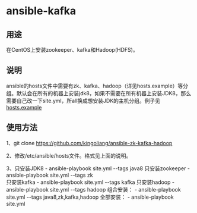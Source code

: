 # ansible-kafka

## 用途
在CentOS上安装zookeeper、kafka和Hadoop(HDFS)。

## 说明
  ansible的hosts文件中需要有zk、kafka、hadoop（详见hosts.example）等分组。默认会在所有的机器上安装jdk8，如果不需要在所有机器上安装JDK8，那么需要自己改一下site.yml，所all换成想安装JDK的主机分组。例子见[hosts.example](https://github.com/kingoliang/ansible-zk-kafka-hadoop/blob/master/hosts.example)

## 使用方法
  1、git clone https://github.com/kingoliang/ansible-zk-kafka-hadoop

  2、修改/etc/ansible/hosts文件。格式见上面的说明。
  
  3、只安装JDK8
    - ansible-playbook site.yml --tags java8
    只安装zookeeper
    - ansible-playbook site.yml --tags zk    
    只安装kafka
    - ansible-playbook site.yml --tags kafka
    只安装hadoop
    - ansible-playbook site.yml --tags hadoop
    组合安装：
    - ansible-playbook site.yml --tags java8,zk,kafka,hadoop
    全部安装：
    - ansible-playbook site.yml 
    

